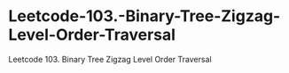 # Leetcode-103.-Binary-Tree-Zigzag-Level-Order-Traversal
Leetcode 103. Binary Tree Zigzag Level Order Traversal
